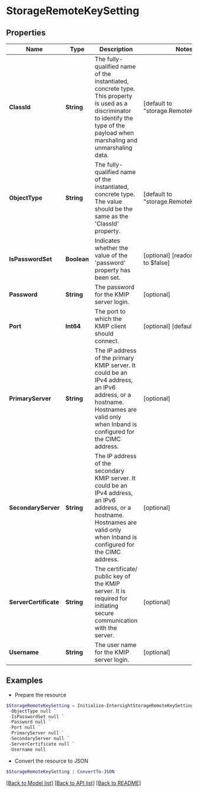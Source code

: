 # StorageRemoteKeySetting
## Properties

Name | Type | Description | Notes
------------ | ------------- | ------------- | -------------
**ClassId** | **String** | The fully-qualified name of the instantiated, concrete type. This property is used as a discriminator to identify the type of the payload when marshaling and unmarshaling data. | [default to "storage.RemoteKeySetting"]
**ObjectType** | **String** | The fully-qualified name of the instantiated, concrete type. The value should be the same as the &#39;ClassId&#39; property. | [default to "storage.RemoteKeySetting"]
**IsPasswordSet** | **Boolean** | Indicates whether the value of the &#39;password&#39; property has been set. | [optional] [readonly] [default to $false]
**Password** | **String** | The password for the KMIP server login. | [optional] 
**Port** | **Int64** | The port to which the KMIP client should connect. | [optional] [default to 5696]
**PrimaryServer** | **String** | The IP address of the primary KMIP server. It could be an IPv4 address, an IPv6 address, or a hostname. Hostnames are valid only when Inband is configured for the CIMC address. | [optional] 
**SecondaryServer** | **String** | The IP address of the secondary KMIP server. It could be an IPv4 address, an IPv6 address, or a hostname. Hostnames are valid only when Inband is configured for the CIMC address. | [optional] 
**ServerCertificate** | **String** | The certificate/ public key of the KMIP server. It is required for initiating secure communication with the server. | [optional] 
**Username** | **String** | The user name for the KMIP server login. | [optional] 

## Examples

- Prepare the resource
```powershell
$StorageRemoteKeySetting = Initialize-IntersightStorageRemoteKeySetting  -ClassId null `
 -ObjectType null `
 -IsPasswordSet null `
 -Password null `
 -Port null `
 -PrimaryServer null `
 -SecondaryServer null `
 -ServerCertificate null `
 -Username null
```

- Convert the resource to JSON
```powershell
$StorageRemoteKeySetting | ConvertTo-JSON
```

[[Back to Model list]](../README.md#documentation-for-models) [[Back to API list]](../README.md#documentation-for-api-endpoints) [[Back to README]](../README.md)

